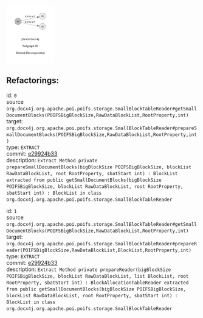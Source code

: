 <img src=subgraph_atomic_0.svg width=25%>

## Refactorings:

id: `0`\
source `org.docx4j.org.apache.poi.poifs.storage.SmallBlockTableReader#getSmallDocumentBlocks(POIFSBigBlockSize,RawDataBlockList,RootProperty,int)`\
target: `org.docx4j.org.apache.poi.poifs.storage.SmallBlockTableReader#prepareSmallDocumentBlocks(POIFSBigBlockSize,RawDataBlockList,RootProperty,int)`\
type: `EXTRACT`\
commit: [e29924b33](https://github.com/plutext/docx4j/commit/e29924b33ec0c0298ba4fc3f7a8c218c8e6cfa0c)\
description: `Extract Method private prepareSmallDocumentBlocks(bigBlockSize POIFSBigBlockSize, blockList RawDataBlockList, root RootProperty, sbatStart int) : BlockList extracted from public getSmallDocumentBlocks(bigBlockSize POIFSBigBlockSize, blockList RawDataBlockList, root RootProperty, sbatStart int) : BlockList in class org.docx4j.org.apache.poi.poifs.storage.SmallBlockTableReader`

id: `1`\
source `org.docx4j.org.apache.poi.poifs.storage.SmallBlockTableReader#getSmallDocumentBlocks(POIFSBigBlockSize,RawDataBlockList,RootProperty,int)`\
target: `org.docx4j.org.apache.poi.poifs.storage.SmallBlockTableReader#prepareReader(POIFSBigBlockSize,RawDataBlockList,BlockList,RootProperty,int)`\
type: `EXTRACT`\
commit: [e29924b33](https://github.com/plutext/docx4j/commit/e29924b33ec0c0298ba4fc3f7a8c218c8e6cfa0c)\
description: `Extract Method private prepareReader(bigBlockSize POIFSBigBlockSize, blockList RawDataBlockList, list BlockList, root RootProperty, sbatStart int) : BlockAllocationTableReader extracted from public getSmallDocumentBlocks(bigBlockSize POIFSBigBlockSize, blockList RawDataBlockList, root RootProperty, sbatStart int) : BlockList in class org.docx4j.org.apache.poi.poifs.storage.SmallBlockTableReader`

